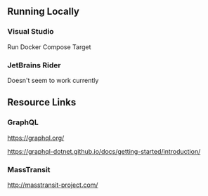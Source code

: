 ## Running Locally

### Visual Studio
Run Docker Compose Target

### JetBrains Rider
Doesn't seem to work currently

## Resource Links

### GraphQL

https://graphql.org/

https://graphql-dotnet.github.io/docs/getting-started/introduction/

### MassTransit

http://masstransit-project.com/
